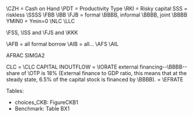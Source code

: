 \CZH = Cash on Hand
\PDT = Productivity Type
\RKI = Risky capital
SSS = riskless \SSSS
\FBB \IBB \FJB = formal \BBBB, informal \BBBB, joint \BBBB
YMIN0 = Ymin=0
\NLC \LLC

\FSS, \ISS and \FJS and \KKK

\AFB = all formal borrow
\AIB = all...
\AFS
\AIL


AFRAC
SIMGA2

CLC = \CLC
CAPITAL INOUTFLOW = \IORATE
external financing--\BBBB--share of \OTP is 18% (External finance to GDP ratio, this means that at the steady state, 6.5% of the capital stock is financed by \BBBB). = \EFRATE

Tables:
- choices_CKB: FigureCKB1
- Benchmark: Table BX1

